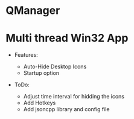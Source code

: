 # QManager
 
# Multi thread Win32 App

* Features:
	* Auto-Hide Desktop Icons
	* Startup option
	
	
* ToDo:
	* Adjust time interval for hidding the icons
	* Add Hotkeys
	* Add jsoncpp library and config file


